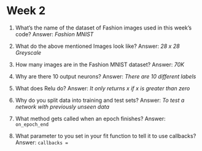 # Week 2

1. What’s the name of the dataset of Fashion images used in this week’s code? Answer: _Fashion MNIST_

2. What do the above mentioned Images look like? Answer: *28 x 28 Greyscale*

3. How many images are in the Fashion MNIST dataset? Answer: *70K*

4. Why are there 10 output neurons? Answer: *There are 10 different labels*

5. What does Relu do? Answer: *It only returns x if x is greater than zero*

6. Why do you split data into training and test sets? Answer: *To test a network with previously unseen data*

7. What method gets called when an epoch finishes? Answer: `on_epoch_end`

8. What parameter to you set in your fit function to tell it to use callbacks? Answer: `callbacks =`
